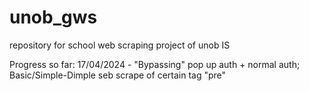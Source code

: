# unob_gws

repository for school web scraping project of unob IS


Progress so far:
17/04/2024 - "Bypassing" pop up auth + normal auth; Basic/Simple-Dimple seb scrape of certain tag "pre"
